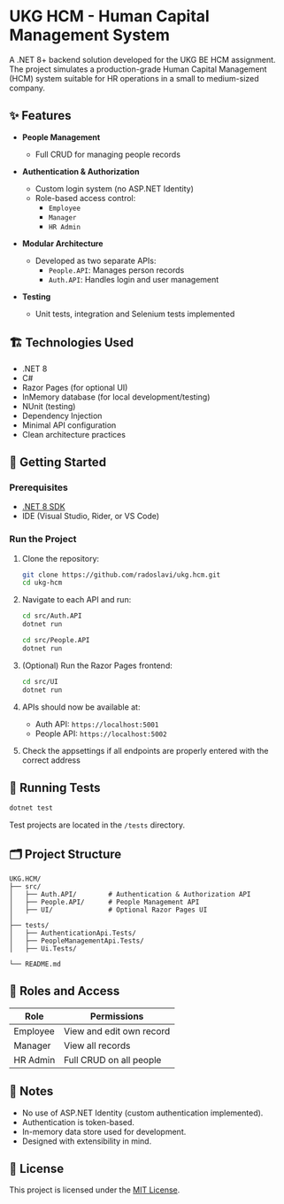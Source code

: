 
# UKG HCM - Human Capital Management System

A .NET 8+ backend solution developed for the UKG BE HCM assignment. The project simulates a production-grade Human Capital Management (HCM) system suitable for HR operations in a small to medium-sized company.

## ✨ Features

- **People Management**  
  - Full CRUD for managing people records

- **Authentication & Authorization**  
  - Custom login system (no ASP.NET Identity)
  - Role-based access control:
    - `Employee`
    - `Manager`
    - `HR Admin`

- **Modular Architecture**  
  - Developed as two separate APIs:
    - `People.API`: Manages person records
    - `Auth.API`: Handles login and user management

- **Testing**  
  - Unit tests, integration and Selenium tests implemented

## 🏗️ Technologies Used

- .NET 8
- C#
- Razor Pages (for optional UI)
- InMemory database (for local development/testing)
- NUnit (testing)
- Dependency Injection
- Minimal API configuration
- Clean architecture practices

## 🚀 Getting Started

### Prerequisites

- [.NET 8 SDK](https://dotnet.microsoft.com/en-us/download/dotnet/8.0)
- IDE (Visual Studio, Rider, or VS Code)

### Run the Project

1. Clone the repository:

   ```bash
   git clone https://github.com/radoslavi/ukg.hcm.git
   cd ukg-hcm
   ```

2. Navigate to each API and run:

   ```bash
   cd src/Auth.API
   dotnet run
   ```

   ```bash
   cd src/People.API
   dotnet run
   ```

3. (Optional) Run the Razor Pages frontend:

   ```bash
   cd src/UI
   dotnet run
   ```

4. APIs should now be available at:
   - Auth API: `https://localhost:5001`
   - People API: `https://localhost:5002`

5. Check the appsettings if all endpoints are properly entered with the correct address

## 🧪 Running Tests

```bash
dotnet test
```

Test projects are located in the `/tests` directory.

## 🗂️ Project Structure

```
UKG.HCM/
├── src/
│   ├── Auth.API/        # Authentication & Authorization API
│   ├── People.API/      # People Management API
│   ├── UI/              # Optional Razor Pages UI
│
├── tests/
│   ├── AuthenticationApi.Tests/
│   ├── PeopleManagementApi.Tests/
│   ├── Ui.Tests/

└── README.md
```

## 🔐 Roles and Access

| Role        | Permissions              |
|-------------|--------------------------|
| Employee    | View and edit own record |
| Manager     | View all records         |
| HR Admin    | Full CRUD on all people  |

## 📌 Notes

- No use of ASP.NET Identity (custom authentication implemented).
- Authentication is token-based.
- In-memory data store used for development.
- Designed with extensibility in mind.

## 📄 License

This project is licensed under the [MIT License](LICENSE).
